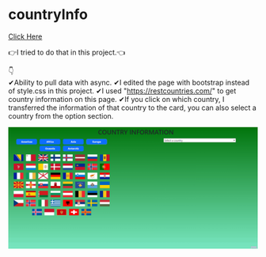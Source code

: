# countryInfo

[Click Here](https://ridvankoseler.github.io/countryInfo/)

👉I tried to do that in this project.👈

👇</br>
✔Ability to pull data with async.
✔I edited the page with bootstrap instead of style.css in this project.
✔I used "https://restcountries.com/" to get country information on this page.
✔If you click on which country, I transferred the information of that country to the card, you can also select a country from the option section.

![](Animation.gif)
